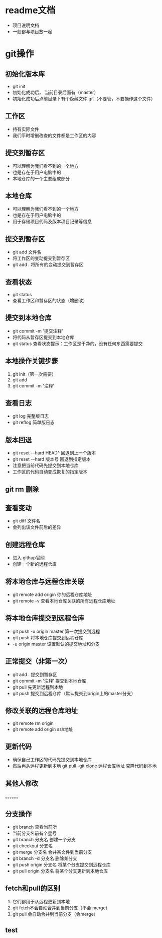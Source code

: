 # readme文档
- 项目说明文档
- 一般都与项目放一起


# git操作


## 初始化版本库
- git init
- 初始化成功后， 当前目录后面有（master）
- 初始化成功后点前目录下有个隐藏文件.git（不要管，不要操作这个文件）

## 工作区
- 持有实际文件
- 我们平时增删改查的文件都是工作区的内容

## 提交到暂存区
- 可以理解为我们看不到的一个地方
- 也是存在于用户电脑中的
- 本地仓库的一个主要组成部分

## 本地仓库
- 可以理解为我们看不到的一个地方
- 也是存在于用户电脑中的 
- 用于存储项目代码及版本项目记录等信息

## 提交到暂存区
- git add 文件名
- 将工作区的变动提交到暂存区
- git add .   将所有的变动提交到暂存区

## 查看状态
- git status
- 查看工作区和暂存区的状态（增删改）

## 提交到本地仓库
- git commit -m '提交注释'
- 将代码从暂存区提交到本地仓库
- git status 查看状态提示：工作区是干净的，没有任何东西需要提交

## 本地操作关键步骤
1. git init（第一次需要）
2. git add
3. git commit -m '注释'

## 查看日志
- git log       完整版日志
- git reflog    简单版日志

## 版本回退
- git reset --hard HEAD^  回退到上一个版本
- git reset --hard 版本号  回退到指定版本
- 注意把当前代码先提交到本地仓库
- 工作区的代码自动变成恢复的指定版本

## git rm 删除
## 查看变动
- git diff 文件名
- 会列出该文件前后的差异

## 创建远程仓库
- 进入 githup官网
- 创建一个新的远程仓库

## 将本地仓库与远程仓库关联
- git remote add origin 你的远程仓库地址
- git remote -v 查看本地仓库关联的所有远程仓库地址

## 将本地仓库提交到远程仓库
- git push -u origin master 第一次提交到远程
- git push 将本地仓库提交到远程仓库
- -u origin master 设置默认的提交地址和分支

## 正常提交（非第一次）
- git add . 提交到暂存区
- git commit -m '注释' 提交到本地仓库
- git pull 先更新远程到本地
- git push 提交到远程仓库（默认提交到origin上的master分支）

## 修改关联的远程仓库地址
- git remote rm origin
- git remote add origin ssh地址

## 更新代码
- 确保自己工作区的代码先提交到本地仓库
- 然后再从远程更新到本地 git pull
-git clone 远程仓库地址 克隆代码到本地

## 其他人修改
。。。。。。

## 分支操作
- git branch 查看当前所
- 当前分支名前有个星号
- git branch 分支名        创建一个分支
- git checkout 分支名
- git merge 分支名         合并某文件到当前分支
- git branch -d 分支名     删除某分支
- git push origin 分支名   将某个分支提交到远程仓库
- git pull origin 分支名   将某个分支更新到本地仓库

## fetch和pull的区别
1. 它们都用于从远程更新到本地
2. git fetch不会自动合并到当前分支（不会 merge）
3. git pull 会自动合并到当前分支（会merge）

## test
